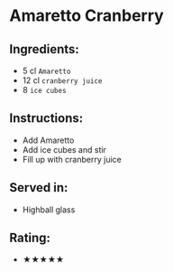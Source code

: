 # Amaretto Cranberry

## Ingredients:
- 5 cl `Amaretto`
- 12 cl `cranberry juice` <!-- - 10 cl `cranberry juice` -->
- 8 `ice cubes`

## Instructions:
- Add Amaretto
- Add ice cubes and stir
- Fill up with cranberry juice

## Served in:
- Highball glass

## Rating:
- ★★★★★